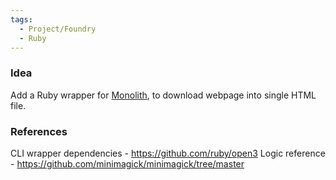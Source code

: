 ```yaml
---
tags:
  - Project/Foundry
  - Ruby
---
```

### Idea 
Add a Ruby wrapper for [Monolith](https://github.com/Y2Z/monolith), to download webpage into single HTML file.
### References
CLI wrapper dependencies - https://github.com/ruby/open3
Logic reference - https://github.com/minimagick/minimagick/tree/master
